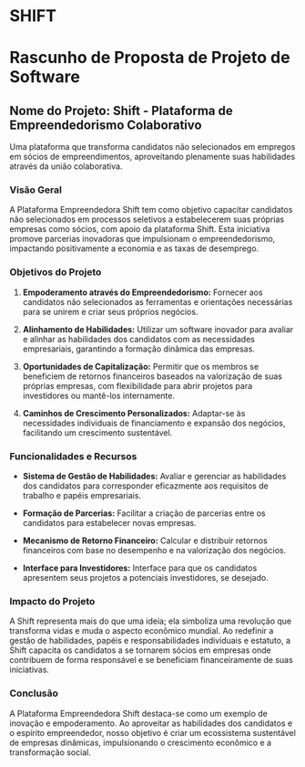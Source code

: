 # SHIFT
# Rascunho de Proposta de Projeto de Software

## Nome do Projeto: Shift - Plataforma de Empreendedorismo Colaborativo
Uma plataforma que transforma candidatos não selecionados em empregos em sócios de empreendimentos, aproveitando plenamente suas habilidades através da união colaborativa.

### Visão Geral
A Plataforma Empreendedora Shift tem como objetivo capacitar candidatos não selecionados em processos seletivos a estabelecerem suas próprias empresas como sócios, com apoio da plataforma Shift. Esta iniciativa promove parcerias inovadoras que impulsionam o empreendedorismo, impactando positivamente a economia e as taxas de desemprego.

### Objetivos do Projeto

1. **Empoderamento através do Empreendedorismo:** Fornecer aos candidatos não selecionados as ferramentas e orientações necessárias para se unirem e criar seus próprios negócios.
   
2. **Alinhamento de Habilidades:** Utilizar um software inovador para avaliar e alinhar as habilidades dos candidatos com as necessidades empresariais, garantindo a formação dinâmica das empresas.
   
3. **Oportunidades de Capitalização:** Permitir que os membros se beneficiem de retornos financeiros baseados na valorização de suas próprias empresas, com flexibilidade para abrir projetos para investidores ou mantê-los internamente.
   
4. **Caminhos de Crescimento Personalizados:** Adaptar-se às necessidades individuais de financiamento e expansão dos negócios, facilitando um crescimento sustentável.

### Funcionalidades e Recursos

- **Sistema de Gestão de Habilidades:** Avaliar e gerenciar as habilidades dos candidatos para corresponder eficazmente aos requisitos de trabalho e papéis empresariais.
   
- **Formação de Parcerias:** Facilitar a criação de parcerias entre os candidatos para estabelecer novas empresas.
   
- **Mecanismo de Retorno Financeiro:** Calcular e distribuir retornos financeiros com base no desempenho e na valorização dos negócios.
   
- **Interface para Investidores:** Interface para que os candidatos apresentem seus projetos a potenciais investidores, se desejado.

### Impacto do Projeto
A Shift representa mais do que uma ideia; ela simboliza uma revolução que transforma vidas e muda o aspecto econômico mundial. Ao redefinir a gestão de habilidades, papéis e responsabilidades individuais e estatuto, a Shift capacita os candidatos a se tornarem sócios em empresas onde contribuem de forma responsável e se beneficiam financeiramente de suas iniciativas.

### Conclusão
A Plataforma Empreendedora Shift destaca-se como um exemplo de inovação e empoderamento. Ao aproveitar as habilidades dos candidatos e o espírito empreendedor, nosso objetivo é criar um ecossistema sustentável de empresas dinâmicas, impulsionando o crescimento econômico e a transformação social.